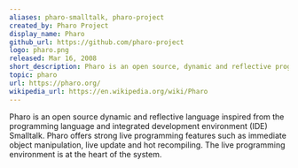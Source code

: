 ```yaml
---
aliases: pharo-smalltalk, pharo-project
created_by: Pharo Project
display_name: Pharo
github_url: https://github.com/pharo-project
logo: pharo.png
released: Mar 16, 2008
short_description: Pharo is an open source, dynamic and reflective programming language and live coding IDE.
topic: pharo
url: https://pharo.org/
wikipedia_url: https://en.wikipedia.org/wiki/Pharo
---
```

Pharo is an open source dynamic and reflective language inspired from the programming language 
and integrated development environment (IDE) Smalltalk. 
Pharo offers strong live programming features such as immediate object manipulation, 
live update and hot recompiling. The live programming environment is at the heart of the system.
